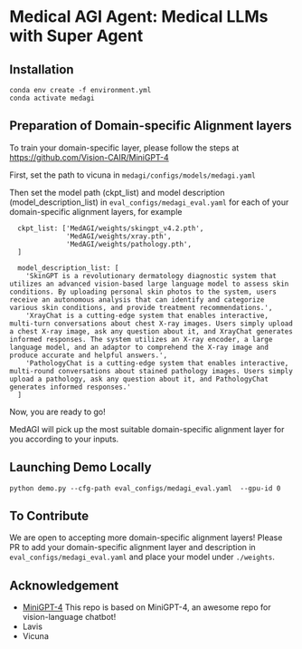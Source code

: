 # Medical AGI Agent: Medical LLMs with Super Agent


## Installation

```shell
conda env create -f environment.yml
conda activate medagi
```

## Preparation of Domain-specific Alignment layers

To train your domain-specific layer, please follow the steps at https://github.com/Vision-CAIR/MiniGPT-4

First, set the path to vicuna in `medagi/configs/models/medagi.yaml`

Then set the model path (ckpt_list) and model description (model_description_list) in `eval_configs/medagi_eval.yaml` for each of your domain-specific alignment layers, for example

```shell
  ckpt_list: ['MedAGI/weights/skingpt_v4.2.pth',
              'MedAGI/weights/xray.pth',
              'MedAGI/weights/pathology.pth',
  ]

  model_description_list: [
    'SkinGPT is a revolutionary dermatology diagnostic system that utilizes an advanced vision-based large language model to assess skin conditions. By uploading personal skin photos to the system, users receive an autonomous analysis that can identify and categorize various skin conditions, and provide treatment recommendations.',
    'XrayChat is a cutting-edge system that enables interactive, multi-turn conversations about chest X-ray images. Users simply upload a chest X-ray image, ask any question about it, and XrayChat generates informed responses. The system utilizes an X-ray encoder, a large language model, and an adaptor to comprehend the X-ray image and produce accurate and helpful answers.',
    'PathologyChat is a cutting-edge system that enables interactive, multi-round conversations about stained pathology images. Users simply upload a pathology, ask any question about it, and PathologyChat generates informed responses.'
  ]
```

Now, you are ready to go! 

MedAGI will pick up the most suitable domain-specific alignment layer for you according to your inputs.

## Launching Demo Locally

```
python demo.py --cfg-path eval_configs/medagi_eval.yaml  --gpu-id 0
```

## To Contribute

We are open to accepting more domain-specific alignment layers! Please PR to add your domain-specific alignment layer and description in `eval_configs/medagi_eval.yaml` and place your model under `./weights`. 

## Acknowledgement

- [MiniGPT-4](https://minigpt-4.github.io/) This repo is based on MiniGPT-4, an awesome repo for vision-language chatbot!
- Lavis
- Vicuna

